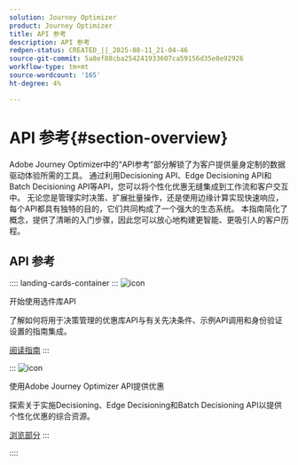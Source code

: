 ```yaml
---
solution: Journey Optimizer
product: Journey Optimizer
title: API 参考
description: API 参考
redpen-status: CREATED_||_2025-08-11_21-04-46
source-git-commit: 5a8ef88cba254241933607ca59156d35e0e92926
workflow-type: tm+mt
source-wordcount: '165'
ht-degree: 4%

---
```



# API 参考{#section-overview}

Adobe Journey Optimizer中的“API参考”部分解锁了为客户提供量身定制的数据驱动体验所需的工具。 通过利用Decisioning API、Edge Decisioning API和Batch Decisioning API等API，您可以将个性化优惠无缝集成到工作流和客户交互中。 无论您是管理实时决策、扩展批量操作，还是使用边缘计算实现快速响应，每个API都具有独特的目的，它们共同构成了一个强大的生态系统。 本指南简化了概念，提供了清晰的入门步骤，因此您可以放心地构建更智能、更吸引人的客户历程。

## API 参考

:::: landing-cards-container
:::
![icon](https://cdn.experienceleague.adobe.com/icons/circle-play.svg?lang=zh-Hans)

开始使用选件库API

了解如何将用于决策管理的优惠库API与有关先决条件、示例API调用和身份验证设置的指南集成。

[阅读指南](../using/offers/api-reference/getting-started.md)
:::

:::
![icon](https://cdn.experienceleague.adobe.com/icons/code-branch.svg?lang=zh-Hans)

使用Adobe Journey Optimizer API提供优惠

探索关于实施Decisioning、Edge Decisioning和Batch Decisioning API以提供个性化优惠的综合资源。

[浏览部分](offer-delivery-api-landing-page.md)
:::

::::
